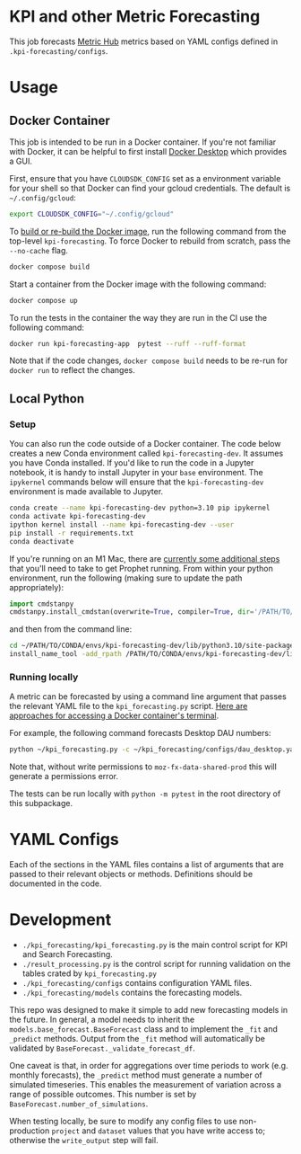 # KPI and other Metric Forecasting

This job forecasts [Metric Hub](https://mozilla.github.io/metric-hub/) metrics based on YAML configs defined in `.kpi-forecasting/configs`.

# Usage

## Docker Container

This job is intended to be run in a Docker container. If you're not familiar with Docker, it can be helpful to first install
[Docker Desktop](https://docs.docker.com/desktop/) which provides a GUI.

First, ensure that you have `CLOUDSDK_CONFIG` set as a environment variable for your shell so that Docker can find your gcloud credentials.
The default is `~/.config/gcloud`:

```sh
export CLOUDSDK_CONFIG="~/.config/gcloud"
```

To [build or re-build the Docker image](https://docs.docker.com/engine/reference/commandline/compose_build/), run the following command from the top-level `kpi-forecasting`. To force Docker to rebuild from scratch, pass the `--no-cache` flag.

```sh
docker compose build
```

Start a container from the Docker image with the following command:

```sh
docker compose up
```

To run the tests in the container the way they are run in the CI use the following command:
```sh
docker run kpi-forecasting-app  pytest --ruff --ruff-format
```

Note that if the code changes, `docker compose build` needs to be re-run for `docker run` to reflect the changes.

## Local Python
### Setup

You can also run the code outside of a Docker container. The code below creates a new Conda environment called `kpi-forecasting-dev`.
It assumes you have Conda installed. If you'd like to run the code in a Jupyter notebook, it is handy to install Jupyter in your `base` environment.
The `ipykernel` commands below will ensure that the `kpi-forecasting-dev` environment is made available to Jupyter.

```sh
conda create --name kpi-forecasting-dev python=3.10 pip ipykernel
conda activate kpi-forecasting-dev
ipython kernel install --name kpi-forecasting-dev --user
pip install -r requirements.txt
conda deactivate
```

If you're running on an M1 Mac, there are [currently some additional steps](https://github.com/facebook/prophet/issues/2250#issuecomment-1317709209) that you'll need to take to get Prophet running. From within your python environment, run the following (making sure to update the path appropriately):

```python
import cmdstanpy
cmdstanpy.install_cmdstan(overwrite=True, compiler=True, dir='/PATH/TO/CONDA/envs/kpi-forecasting-dev/lib/')
```

and then from the command line:

```sh
cd ~/PATH/TO/CONDA/envs/kpi-forecasting-dev/lib/python3.10/site-packages/prophet/stan_model
install_name_tool -add_rpath /PATH/TO/CONDA/envs/kpi-forecasting-dev/lib/cmdstan-2.32.2/stan/lib/stan_math/lib/tbb prophet_model.bin
```

### Running locally
A metric can be forecasted by using a command line argument that passes the relevant YAML file to the `kpi_forecasting.py` script.
[Here are approaches for accessing a Docker container's terminal](https://docs.docker.com/desktop/use-desktop/container/#integrated-terminal).

For example, the following command forecasts Desktop DAU numbers:

```sh
python ~/kpi_forecasting.py -c ~/kpi_forecasting/configs/dau_desktop.yaml
```

Note that, without write permissions to `moz-fx-data-shared-prod` this will generate a permissions error.

The tests can be run locally with `python -m pytest` in the root directory of this subpackage.

# YAML Configs

Each of the sections in the YAML files contains a list of arguments that are passed to their relevant objects or methods.
Definitions should be documented in the code.

# Development

- `./kpi_forecasting/kpi_forecasting.py` is the main control script for KPI and Search Forecasting.
- `./result_processing.py` is the control script for running validation on the tables crated by `kpi_forecasting.py`
- `./kpi_forecasting/configs` contains configuration YAML files.
- `./kpi_forecasting/models` contains the forecasting models.

This repo was designed to make it simple to add new forecasting models in the future. In general, a model needs to inherit
the `models.base_forecast.BaseForecast` class and to implement the `_fit` and `_predict` methods. Output from the `_fit` method will automatically be validated by `BaseForecast._validate_forecast_df`.

One caveat is that, in order for aggregations over time periods to work (e.g. monthly forecasts), the `_predict` method must generate a number
of simulated timeseries. This enables the measurement of variation across a range of possible outcomes. This number is set by `BaseForecast.number_of_simulations`.

When testing locally, be sure to modify any config files to use non-production `project` and `dataset` values that you have write access to; otherwise the `write_output` step will fail.
